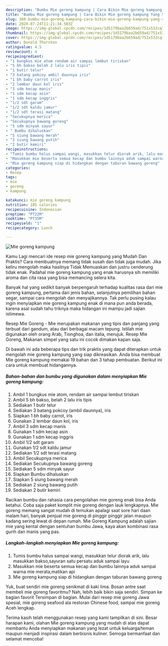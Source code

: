 ```yaml
---
description: "Bumbu Mie goreng kampung | Cara Bikin Mie goreng kampung Yang Sedap"
title: "Bumbu Mie goreng kampung | Cara Bikin Mie goreng kampung Yang Sedap"
slug: 360-bumbu-mie-goreng-kampung-cara-bikin-mie-goreng-kampung-yang-sedap
date: 2020-07-24T11:21:34.503Z
image: https://img-global.cpcdn.com/recipes/1d5179baa2b659ad/751x532cq70/mie-goreng-kampung-foto-resep-utama.jpg
thumbnail: https://img-global.cpcdn.com/recipes/1d5179baa2b659ad/751x532cq70/mie-goreng-kampung-foto-resep-utama.jpg
cover: https://img-global.cpcdn.com/recipes/1d5179baa2b659ad/751x532cq70/mie-goreng-kampung-foto-resep-utama.jpg
author: Donald Thornton
ratingvalue: 4.5
reviewcount: 4
recipeingredient:
- "1 bungkus mie atom rendam air sampai lembut tiriskan"
- "5 bh bakso belah 2 lalu iris tipis"
- "1 butir telur"
- "3 batang pokcoy ambil daunnya iris"
- "1 bh baby carrot iris"
- "2 lembar daun kol iris"
- "3 sdm kecap manis"
- "1 sdm kecap asin"
- "1 sdm kecap inggris"
- "1/2 sdt garam"
- "1/2 sdt kaldu jamur"
- "1/2 sdt terasi matang"
- "Secukupnya merica"
- "Secukupnya bawang goreng"
- "5 sdm minyak sayur"
- " Bumbu dihaluskan"
- "5 siung bawang merah"
- "2 siung bawang putih"
- "2 butir kemiri"
recipeinstructions:
- "Tumis bumbu halus sampai wangi, masukkan telur diorak arik, lalu masukkan bakso,sayuran satu persatu aduk sampai layu"
- "Masukkan mie beserta semua kecap dan bumbu lainnya aduk sampai warna mie merata,matikan api"
- "Mie goreng kampung siap di hidangkan dengan taburan bawang goreng"
categories:
- Resep
tags:
- mie
- goreng
- kampung

katakunci: mie goreng kampung 
nutrition: 185 calories
recipecuisine: Indonesian
preptime: "PT22M"
cooktime: "PT35M"
recipeyield: "1"
recipecategory: Lunch

---
```



![Mie goreng kampung](https://img-global.cpcdn.com/recipes/1d5179baa2b659ad/751x532cq70/mie-goreng-kampung-foto-resep-utama.jpg)

Kamu Lagi mencari ide resep mie goreng kampung yang Mudah Dan Praktis? Cara membuatnya memang tidak susah dan tidak juga mudah. Jika keliru mengolah maka hasilnya Tidak Memuaskan dan justru cenderung tidak enak. Padahal mie goreng kampung yang enak harusnya sih memiliki aroma dan cita rasa yang bisa memancing selera kita.

Banyak hal yang sedikit banyak berpengaruh terhadap kualitas rasa dari mie goreng kampung, pertama dari jenis bahan, selanjutnya pemilihan bahan segar, sampai cara mengolah dan menyajikannya. Tak perlu pusing kalau ingin menyiapkan mie goreng kampung enak di mana pun anda berada, karena asal sudah tahu triknya maka hidangan ini mampu jadi sajian istimewa.

Resep Mie Goreng - Mie merupakan makanan yang tipis dan panjang yang terbuat dari gandum, atau dari berbagai macam tepung. Istilah mie digunakan oleh orang Arab, Tionghoa, dan italia, merujuk. Resep Mie Goreng, Makanan simpel yang satu ini cocok dimakan kapan saja.


Di bawah ini ada beberapa tips dan trik praktis yang dapat diterapkan untuk mengolah mie goreng kampung yang siap dikreasikan. Anda bisa membuat Mie goreng kampung memakai 19 bahan dan 3 tahap pembuatan. Berikut ini cara untuk membuat hidangannya.

<!--inarticleads1-->

##### Bahan-bahan dan bumbu yang digunakan dalam menyiapkan Mie goreng kampung:

1. Ambil 1 bungkus mie atom, rendam air sampai lembut tiriskan
1. Ambil 5 bh bakso, belah 2 lalu iris tipis
1. Sediakan 1 butir telur
1. Sediakan 3 batang pokcoy (ambil daunnya), iris
1. Siapkan 1 bh baby carrot, iris
1. Gunakan 2 lembar daun kol, iris
1. Ambil 3 sdm kecap manis
1. Gunakan 1 sdm kecap asin
1. Gunakan 1 sdm kecap inggris
1. Ambil 1/2 sdt garam
1. Gunakan 1/2 sdt kaldu jamur
1. Sediakan 1/2 sdt terasi matang
1. Ambil Secukupnya merica
1. Sediakan Secukupnya bawang goreng
1. Sediakan 5 sdm minyak sayur
1. Siapkan  Bumbu dihaluskan
1. Siapkan 5 siung bawang merah
1. Sediakan 2 siung bawang putih
1. Sediakan 2 butir kemiri


Racikan bumbu dan rahasia cara pengolahan mie goreng enak bisa Anda ketahui. Coba saja paket komplit mie goreng dengan lauk lengkapnya. Mie goreng memang sangat mudah di temukan apalagi saat sore hari daan malam hari, banyak penjual mie goreng di pinggir pinggir jalan maupun kadang sering lewat di depan rumah. Mie Goreng Kampung adalah sajian mie yang kental dengan sentuhan bumbu Jawa, kaya akan kombinasi rasa gurih dan manis yang pas. 

<!--inarticleads2-->

##### Langkah-langkah menyiapkan Mie goreng kampung:

1. Tumis bumbu halus sampai wangi, masukkan telur diorak arik, lalu masukkan bakso,sayuran satu persatu aduk sampai layu
1. Masukkan mie beserta semua kecap dan bumbu lainnya aduk sampai warna mie merata,matikan api
1. Mie goreng kampung siap di hidangkan dengan taburan bawang goreng


Yuk, buat sendiri mie goreng senikmat di kaki lima. Bosan antre saat membeli mie goreng favoritmu? Nah, lebih baik bikin saja sendiri. Simpan ke bagian favorit Tersimpan di bagian. Mulai dari resep mie goreng Jawa spesial, mie goreng seafood ala restoran Chinese food, sampai mie goreng Aceh lengkap. 

Terima kasih telah menggunakan resep yang kami tampilkan di sini. Besar harapan kami, olahan Mie goreng kampung yang mudah di atas dapat membantu Anda menyiapkan makanan yang lezat untuk keluarga/teman maupun menjadi inspirasi dalam berbisnis kuliner. Semoga bermanfaat dan selamat mencoba!
